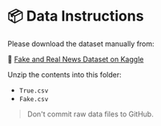 # 📦 Data Instructions

Please download the dataset manually from:

🔗 [Fake and Real News Dataset on Kaggle](https://www.kaggle.com/clmentbisaillon/fake-and-real-news-dataset)

Unzip the contents into this folder:

- `True.csv`
- `Fake.csv`

> Don't commit raw data files to GitHub.
